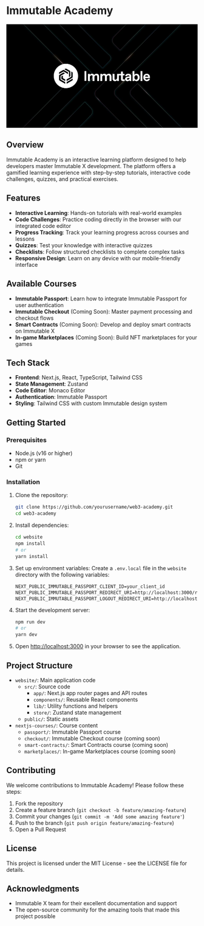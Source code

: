 # Immutable Academy

![Immutable Academy](website/public/images/immutable-card.jpg)

## Overview

Immutable Academy is an interactive learning platform designed to help developers master Immutable X development. The platform offers a gamified learning experience with step-by-step tutorials, interactive code challenges, quizzes, and practical exercises.

## Features

- **Interactive Learning**: Hands-on tutorials with real-world examples
- **Code Challenges**: Practice coding directly in the browser with our integrated code editor
- **Progress Tracking**: Track your learning progress across courses and lessons
- **Quizzes**: Test your knowledge with interactive quizzes
- **Checklists**: Follow structured checklists to complete complex tasks
- **Responsive Design**: Learn on any device with our mobile-friendly interface

## Available Courses

- **Immutable Passport**: Learn how to integrate Immutable Passport for user authentication
- **Immutable Checkout** (Coming Soon): Master payment processing and checkout flows
- **Smart Contracts** (Coming Soon): Develop and deploy smart contracts on Immutable X
- **In-game Marketplaces** (Coming Soon): Build NFT marketplaces for your games

## Tech Stack

- **Frontend**: Next.js, React, TypeScript, Tailwind CSS
- **State Management**: Zustand
- **Code Editor**: Monaco Editor
- **Authentication**: Immutable Passport
- **Styling**: Tailwind CSS with custom Immutable design system

## Getting Started

### Prerequisites

- Node.js (v16 or higher)
- npm or yarn
- Git

### Installation

1. Clone the repository:
   ```bash
   git clone https://github.com/yourusername/web3-academy.git
   cd web3-academy
   ```

2. Install dependencies:
   ```bash
   cd website
   npm install
   # or
   yarn install
   ```

3. Set up environment variables:
   Create a `.env.local` file in the `website` directory with the following variables:
   ```
   NEXT_PUBLIC_IMMUTABLE_PASSPORT_CLIENT_ID=your_client_id
   NEXT_PUBLIC_IMMUTABLE_PASSPORT_REDIRECT_URI=http://localhost:3000/redirect
   NEXT_PUBLIC_IMMUTABLE_PASSPORT_LOGOUT_REDIRECT_URI=http://localhost:3000/logout
   ```

4. Start the development server:
   ```bash
   npm run dev
   # or
   yarn dev
   ```

5. Open [http://localhost:3000](http://localhost:3000) in your browser to see the application.

## Project Structure

- `website/`: Main application code
  - `src/`: Source code
    - `app/`: Next.js app router pages and API routes
    - `components/`: Reusable React components
    - `lib/`: Utility functions and helpers
    - `store/`: Zustand state management
  - `public/`: Static assets
- `nextjs-courses/`: Course content
  - `passport/`: Immutable Passport course
  - `checkout/`: Immutable Checkout course (coming soon)
  - `smart-contracts/`: Smart Contracts course (coming soon)
  - `marketplaces/`: In-game Marketplaces course (coming soon)

## Contributing

We welcome contributions to Immutable Academy! Please follow these steps:

1. Fork the repository
2. Create a feature branch (`git checkout -b feature/amazing-feature`)
3. Commit your changes (`git commit -m 'Add some amazing feature'`)
4. Push to the branch (`git push origin feature/amazing-feature`)
5. Open a Pull Request

## License

This project is licensed under the MIT License - see the LICENSE file for details.

## Acknowledgments

- Immutable X team for their excellent documentation and support
- The open-source community for the amazing tools that made this project possible 